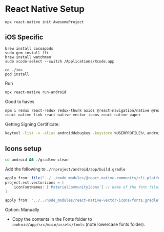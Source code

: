 # React Native Setup

```bash
npx react-native init AwesomeProject
```
## iOS Specific

```
brew install cocoapods
sudo gem install ffi
brew install watchman
sudo xcode-select --switch /Applications/Xcode.app

cd ./ios
pod install
```

Run

```bash
npx react-native run-android
```

Good to haves

```bash
npm i redux react-redux redux-thunk axios @react-navigation/native @react-navigation/stack react-native-gesture-handler react-native-reanimated react-native-screens react-native-safe-area-context @react-native-community/masked-view react-native-vector-icons
react-native link react-native-vector-icons react-native-paper
```

Getting Signing Certificate:

```bash
keytool -list -v -alias androiddebugkey -keystore %USERPROFILE%\.android\debug.keystore
```

## Icons setup

```bash
cd android && ./gradlew clean
```

Add the following to `./rnproject/android/app/build.gradle`

```gradle
apply from: file("../../node_modules/@react-native-community/cli-platform-android/native_modules.gradle"); applyNativeModulesAppBuildGradle(project)
project.ext.vectoricons = [
    iconFontNames: ['MaterialCommunityIcons'] // Name of the font files you want to copy
]

apply from: "../../node_modules/react-native-vector-icons/fonts.gradle"
```

Option: Manually

- Copy the contents in the Fonts folder to `android/app/src/main/assets/fonts` (note lowercase fonts folder).